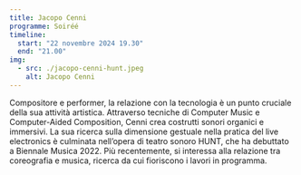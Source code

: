 ```yaml
---
title: Jacopo Cenni
programme: Soiréé
timeline:
  start: "22 novembre 2024 19.30"
  end: "21.00"
img:
  - src: ./jacopo-cenni-hunt.jpeg
    alt: Jacopo Cenni
---
```


Compositore e performer, la relazione con la tecnologia è un punto cruciale della sua attività artistica. Attraverso tecniche di Computer Music e Computer-Aided Composition, Cenni crea costrutti sonori organici e immersivi. La sua ricerca sulla dimensione gestuale nella pratica del live electronics è culminata nell’opera di teatro sonoro HUNT, che ha debuttato a Biennale Musica 2022. Più recentemente, si interessa  alla relazione tra coreografia e musica, ricerca da cui fioriscono i lavori in programma.
